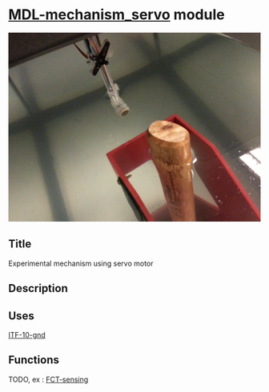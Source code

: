 # [MDL-mechanism_servo]() module
![](viewme.jpg)

## Title
Experimental mechanism using servo motor

## Description

## Uses
[ITF-10-gnd](../../interfaces/ITF-10-gnd)

## Functions
TODO, ex : [FCT-sensing](../../functions/FCT-sensing)
